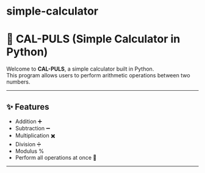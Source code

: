 # simple-calculator

# 🧮 CAL-PULS (Simple Calculator in Python)

Welcome to **CAL-PULS**, a simple calculator built in Python.  
This program allows users to perform arithmetic operations between two numbers.

---

## ✨ Features
- Addition ➕
- Subtraction ➖
- Multiplication ✖️
- Division ➗
- Modulus %
- Perform all operations at once 🔄

---


